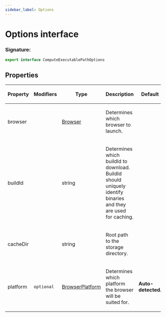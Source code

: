 ```yaml
---
sidebar_label: Options
---
```


# Options interface

### Signature:

```typescript
export interface ComputeExecutablePathOptions
```

## Properties

<table><thead><tr><th>

Property

</th><th>

Modifiers

</th><th>

Type

</th><th>

Description

</th><th>

Default

</th></tr></thead>
<tbody><tr><td>

<span id="browser">browser</span>

</td><td>

</td><td>

[Browser](./browsers.browser.md)

</td><td>

Determines which browser to launch.

</td><td>

</td></tr>
<tr><td>

<span id="buildid">buildId</span>

</td><td>

</td><td>

string

</td><td>

Determines which buildId to download. BuildId should uniquely identify binaries and they are used for caching.

</td><td>

</td></tr>
<tr><td>

<span id="cachedir">cacheDir</span>

</td><td>

</td><td>

string

</td><td>

Root path to the storage directory.

</td><td>

</td></tr>
<tr><td>

<span id="platform">platform</span>

</td><td>

`optional`

</td><td>

[BrowserPlatform](./browsers.browserplatform.md)

</td><td>

Determines which platform the browser will be suited for.

</td><td>

**Auto-detected.**

</td></tr>
</tbody></table>
